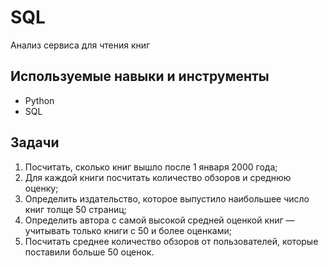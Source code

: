 # SQL
Анализ сервиса для чтения книг
## Используемые навыки и инструменты
- Python
- SQL
## Задачи
1. Посчитать, сколько книг вышло после 1 января 2000 года;
2. Для каждой книги посчитать количество обзоров и среднюю оценку;
4. Определить издательство, которое выпустило наибольшее число книг толще 50 страниц;
5. Определить автора с самой высокой средней оценкой книг — учитывать только книги с 50 и более оценками;
6. Посчитать среднее количество обзоров от пользователей, которые поставили больше 50 оценок.
